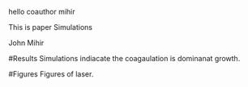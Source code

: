 
hello
coauthor mihir

This is paper
Simulations

John
Mihir


#Results
Simulations indiacate the coagaulation is dominanat growth. 

#Figures
Figures of laser.
